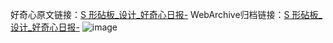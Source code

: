 好奇心原文链接：[S 形砧板_设计_好奇心日报-](https://www.qdaily.com/articles/4217.html)
WebArchive归档链接：[S 形砧板_设计_好奇心日报-](http://web.archive.org/web/20190623154016/https://www.qdaily.com/articles/4217.html)
![image](http://ww3.sinaimg.cn/large/007d5XDpgy1g3vewytc68j30u010ndka)